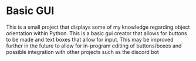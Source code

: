 # Basic GUI
 This is a small project that displays some of my knowledge regarding object orientation within Python. This is a basic gui creator that allows for buttons to be made and text boxes that allow for input. This may be improved further in the future to allow for in-program editing of buttons/boxes and possible integration with other projects such as the discord bot
